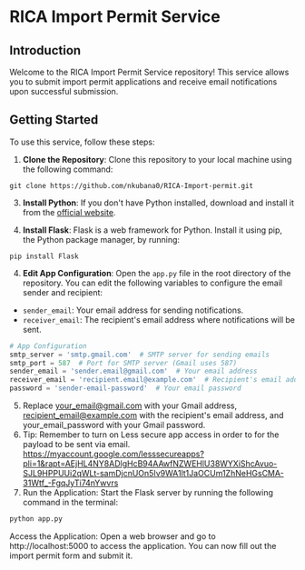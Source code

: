 # RICA Import Permit Service

## Introduction

Welcome to the RICA Import Permit Service repository! This service allows you to submit import permit applications and receive email notifications upon successful submission.

## Getting Started

To use this service, follow these steps:

1. **Clone the Repository**: Clone this repository to your local machine using the following command:
```linux
git clone https://github.com/nkubana0/RICA-Import-permit.git
```
3. **Install Python**: If you don't have Python installed, download and install it from the [official website](https://www.python.org/downloads/).

4. **Install Flask**: Flask is a web framework for Python. Install it using pip, the Python package manager, by running:
```linux
pip install Flask
```

4. **Edit App Configuration**: Open the `app.py` file in the root directory of the repository. You can edit the following variables to configure the email sender and recipient:
- `sender_email`: Your email address for sending notifications.
- `receiver_email`: The recipient's email address where notifications will be sent.

```python
# App Configuration
smtp_server = 'smtp.gmail.com'  # SMTP server for sending emails
smtp_port = 587  # Port for SMTP server (Gmail uses 587)
sender_email = 'sender.email@gmail.com'  # Your email address
receiver_email = 'recipient.email@example.com'  # Recipient's email address
password = 'sender-email-password'  # Your email password
```
5. Replace your_email@gmail.com with your Gmail address, recipient_email@example.com with the recipient's email address, and your_email_password with your Gmail password.
6. Tip: Remember to turn on Less secure app access in order to for the payload to be sent via email.
https://myaccount.google.com/lesssecureapps?pli=1&rapt=AEjHL4NY8ADlgHcB94AAwfNZWEHlU38WYXiShcAvuo-SJL9HPPUUi2qWLt-samDjcnUOn5Iv9WA1lt1JaOCUm1ZhNeHGsCMA-31Wtf_-FgqJyTi74nYwvrs
7. Run the Application: Start the Flask server by running the following command in the terminal:

```python
python app.py
```
Access the Application: Open a web browser and go to http://localhost:5000 to access the application. You can now fill out the import permit form and submit it.
